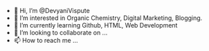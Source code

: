 - 👋 Hi, I’m @DevyaniVispute
- 👀 I’m interested in Organic Chemistry, Digital Marketing, Blogging.
- 🌱 I’m currently learning Github, HTML, Web Development
- 💞️ I’m looking to collaborate on ...
- 📫 How to reach me ...

<!---
DevyaniVispute/DevyaniVispute is a ✨ special ✨ repository because its `README.md` (this file) appears on your GitHub profile.
You can click the Preview link to take a look at your changes.
--->
